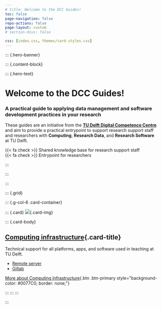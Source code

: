 ```yaml
---
# title: Welcome to the DCC Guides!
toc: false
page-navigation: false
repo-actions: false
page-layout: custom
# section-divs: false

css: [index.css, themes/card-styles.css]
---
```


::: {.hero-banner}

::: {.content-block}

::: {.hero-text}

# Welcome to the DCC Guides!

### A practical guide to applying data management and software development practices in your research

These guides are an initiative from the [**TU Delft Digital Competence Centre**](/docs/community/dcc.md) and aim to provide a practical entrypoint to support research support staff and researchers with **Computing**, **Research Data**, and **Research Software** at TU Delft. 

{{< fa check >}} Shared knowledge base for research support staff  
{{< fa check >}} Entrypoint for researchers

:::

:::

:::


::: {.grid}

::: {.g-col-6 .card-container}

::: {.card}
![](/docs/img/rd_intro.jpg){.card-img}  

::: {.card-body}
## [Computing infrastructure](./docs/infrastructure/getting_started.md){.card-title}

Technical support for all platforms, apps, and software used in teaching at TU Delft.

- [Remote server](#)  
- [Gitlab](#)  


[More about Computing Infrastructure](./docs/infrastructure/getting_started.md){.btn .btn-primary style="background-color: #0077C0; border: none;"}

:::
:::
:::

:::

<!-- ::: {.g-col-6}
::: {.card}
![](/docs/img/compute_header.jpg){.card-img}  

::: {.card-body}
## [Data management](./docs/data/getting_started.md){.card-title}

Technical support for all platforms, apps, and software used in teaching at TU Delft.

- [FAIR data](/docs/data/fair_data/fair.md)  
- [Planning](/docs/data/planning/planning.md)  
- [Collection](/docs/data/data_collection/collection.md)  
- [Data processing](/docs/data/data_processing.md)  
- [Storage](/docs/data/data_storage/storage.md)  
- [Archive and publish](/docs/data/data_publishing/archival_publishing_index.md)  

[More about Data management](./docs/data/getting_started.md){.btn .btn-primary style="background-color: #0077C0; border: none;"}
:::
:::
:::

::: {.g-col-6}
::: {.card}
![](/docs/img/compute_header.jpg){.card-img}  

::: {.card-body}
## [Research software](./docs/software/getting_started.md){.card-title}

Technical support for all platforms, apps, and software used in teaching at TU Delft.

- [FAIR software](/docs/software/fair_software/fair.md)  
- [Development workflow](/docs/software/development_workflow/index.md)  
- [Documentation](/docs/software/documentation/index.md)  
- [Code quality](/docs/software/code_quality/index.md)  
- [Software testing](#)  
- [Containers](#)

[More about Research Software](./docs/software/getting_started.md){.btn .btn-primary style="background-color: #0077C0; border: none;"}
:::
:::
:::

::: -->
